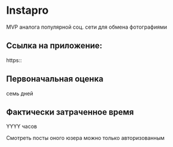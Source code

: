 # Instapro

MVP аналога популярной соц. сети для обмена фотографиями

## Ссылка на приложение:

https::

## Первоначальная оценка

семь дней

## Фактически затраченное время

YYYY часов


Смотреть посты оного юзера можно только авторизованным